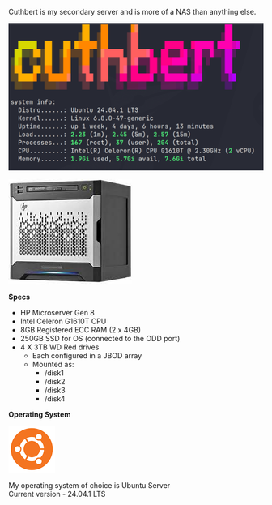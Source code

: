 Cuthbert is my secondary server and is more of a NAS than anything else.

![](images/cuthbertsysinfo2.png)

![](<images/hp gen8.jpeg>)

**Specs**

- HP Microserver Gen 8  
- Intel Celeron G1610T CPU  
- 8GB Registered ECC RAM (2 x 4GB)
- 250GB SSD for OS (connected to the ODD port)
- 4 X 3TB WD Red drives  
    - Each configured in a JBOD array
    - Mounted as: 
        - /disk1 
        - /disk2 
        - /disk3
        - /disk4

**Operating System**

![](images/ubuntu.png)

My operating system of choice is Ubuntu Server  
Current version - 24.04.1 LTS